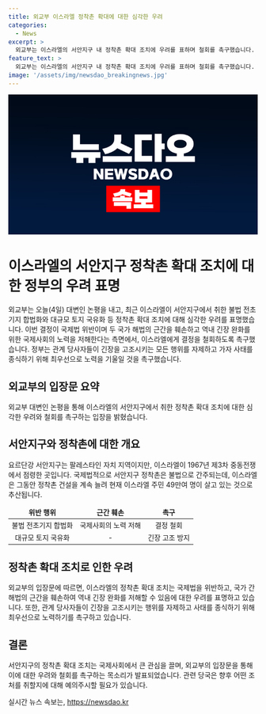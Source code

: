 ```yaml
---
title: 외교부 이스라엘 정착촌 확대에 대한 심각한 우려
categories:
  - News
excerpt: >
  외교부는 이스라엘의 서안지구 내 정착촌 확대 조치에 우려를 표하며 철회를 촉구했습니다. 이스라엘의 불법 전초기지 합법화와 토지 국유화 등에 대해 심각한 우려를 표명하고, 국제법 위반과 해법 훼손을 지적했습니다. 또한, 관계 당사자들에게 긴장 조장을 자제하고 종식을 위해 노력할 것을 촉구했습니다. 요르단강 서안지구의 정착촌은 국제법적으로 불법으로 간주되며, 현재 49만여 명의 이스라엘 주민이 거주하고 있습니다.
feature_text: >
  외교부는 이스라엘의 서안지구 내 정착촌 확대 조치에 우려를 표하며 철회를 촉구했습니다. 이스라엘의 불법 전초기지 합법화와 토지 국유화 등에 대해 심각한 우려를 표명하고, 국제법 위반과 해법 훼손을 지적했습니다. 또한, 관계 당사자들에게 긴장 조장을 자제하고 종식을 위해 노력할 것을 촉구했습니다. 요르단강 서안지구의 정착촌은 국제법적으로 불법으로 간주되며, 현재 49만여 명의 이스라엘 주민이 거주하고 있습니다.
image: '/assets/img/newsdao_breakingnews.jpg'
---
```


<p><img src="/assets/img/newsdao_breakingnews.jpg" alt="cryptoinkorea 속보" /></p>

<h1>이스라엘의 서안지구 정착촌 확대 조치에 대한 정부의 우려 표명</h1>

<p data-ke-size="size16">외교부는 오늘(4일) 대변인 논평을 내고, 최근 이스라엘이 서안지구에서 취한 불법 전초기지 합법화와 대규모 토지 국유화 등 정착촌 확대 조치에 대해 심각한 우려를 표명했습니다. 이번 결정이 국제법 위반이며 두 국가 해법의 근간을 훼손하고 역내 긴장 완화를 위한 국제사회의 노력을 저해한다는 측면에서, 이스라엘에게 결정을 철회하도록 촉구했습니다. 정부는 관계 당사자들이 긴장을 고조시키는 모든 행위를 자제하고 가자 사태를 종식하기 위해 최우선으로 노력을 기울일 것을 촉구했습니다.</p>

<h2 data-ke-size="size26">외교부의 입장문 요약</h2>

<p data-ke-size="size16">외교부 대변인 논평을 통해 이스라엘의 서안지구에서 취한 정착촌 확대 조치에 대한 심각한 우려와 철회를 촉구하는 입장을 밝혔습니다.</p>

<h2 data-ke-size="size26">서안지구와 정착촌에 대한 개요</h2>

<p data-ke-size="size16">요르단강 서안지구는 팔레스타인 자치 지역이지만, 이스라엘이 1967년 제3차 중동전쟁에서 점령한 곳입니다. 국제법적으로 서안지구 정착촌은 불법으로 간주되는데, 이스라엘은 그동안 정착촌 건설을 계속 늘려 현재 이스라엘 주민 49만여 명이 살고 있는 것으로 추산됩니다.</p>

<table>
    <thead>
        <tr>
            <td style="text-align: center; height: 17px;"><b>위반 행위</b></td>
            <td style="text-align: center; height: 17px;"><b>근간 훼손</b></td>
            <td style="text-align: center; height: 17px;"><b>촉구</b></td>
        </tr>
    </thead>
    <tbody>
        <tr>
            <td style="text-align: center; height: 17px;">불법 전초기지 합법화</td>
            <td style="text-align: center; height: 17px;">국제사회의 노력 저해</td>
            <td style="text-align: center; height: 17px;">결정 철회</td>
        </tr>
        <tr>
            <td style="text-align: center; height: 17px;">대규모 토지 국유화</td>
            <td style="text-align: center; height: 17px;">-</td>
            <td style="text-align: center; height: 17px;">긴장 고조 방지</td>
        </tr>
    </tbody>
</table>

<h2 data-ke-size="size26">정착촌 확대 조치로 인한 우려</h2>

<p data-ke-size="size16">외교부의 입장문에 따르면, 이스라엘의 정착촌 확대 조치는 국제법을 위반하고, 국가 간 해법의 근간을 훼손하여 역내 긴장 완화를 저해할 수 있음에 대한 우려를 표명하고 있습니다. 또한, 관계 당사자들이 긴장을 고조시키는 행위를 자제하고 사태를 종식하기 위해 최우선으로 노력하기를 촉구하고 있습니다.</p>

<h2 data-ke-size="size26">결론</h2>

<p data-ke-size="size16">서안지구의 정착촌 확대 조치는 국제사회에서 큰 관심을 끌며, 외교부의 입장문을 통해 이에 대한 우려와 철회를 촉구하는 목소리가 발표되었습니다. 관련 당국은 향후 어떤 조처를 취할지에 대해 예의주시할 필요가 있습니다.</p>
실시간 뉴스 속보는, <a href="https://newsdao.kr" rel="dofollow">https://newsdao.kr</a>


